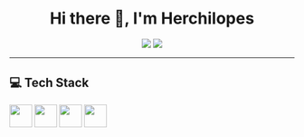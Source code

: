<h1 align="center">Hi there 👋, I'm Herchilopes</h1>

<p align="center">
  <img src="https://img.shields.io/badge/Developer%20Program%20Member-blue?style=for-the-badge&logo=github" />
  <img src="https://img.shields.io/badge/PRO-purple?style=for-the-badge&logo=github" />
</p>

---

## 💻 Tech Stack

<p align="left"> <img src="[https://cdn.jsdelivr.net/gh/devicons/devicon/icons/intellij/intellij-original.svg](https://cdn.jsdelivr.net/gh/devicons/devicon/icons/intellij/intellij-original.svg)" width="40" height="40" /> <img src="[https://cdn.jsdelivr.net/gh/devicons/devicon/icons/vscode/vscode-original.svg](https://cdn.jsdelivr.net/gh/devicons/devicon/icons/vscode/vscode-original.svg)" width="40" height="40" /> <img src="[https://cdn.jsdelivr.net/gh/devicons/devicon/icons/cloudflare/cloudflare-original.svg](https://cdn.jsdelivr.net/gh/devicons/devicon/icons/cloudflare/cloudflare-original.svg)" width="40" height="40" /> <img src="[https://cdn.jsdelivr.jsdelivr.net/gh/devicons/devicon/icons/github/github-original.svg](https://cdn.jsdelivr.jsdelivr.net/gh/devicons/devicon/icons/github/github-original.svg)" width="40" height="40" /> </p>
